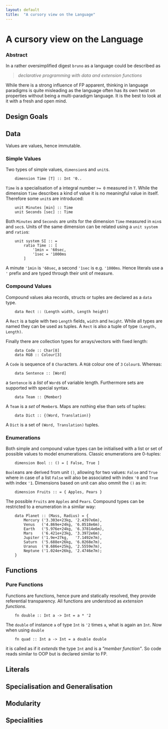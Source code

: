 ```yaml
---
layout: default
title:  "A cursory view on the Language"
---
```


# A cursory view on the Language

### Abstract
In a rather oversimplified digest `bruno` as a language could be described as 

> _declarative programming with data and extension functions_

While there is a strong influence of FP apparent, thinking in language paradigms
is quite misleading as the language often has its own twist on properties without 
being a multi-paradigm language. It is the best to look at it with a fresh and 
open mind.

## Design Goals

## Data
Values are values, hence immutable.

### Simple Values
Two types of simple values, `dimension`s and `unit`s. 

		dimension Time [T] :: Int '0..

`Time` is a specialisation of a integral number `>= 0` measured in `T`. While the
dimension `Time` describes a kind of value it is no meaningful value in itself.
Therefore some `unit`s are introduced:

		unit Minutes [min] :: Time
		unit Seconds [sec] :: Time

Both `Minutes` and `Seconds` are units for the dimension `Time` measured in `min`s
and `sec`s. Units of the same dimension can be related using a `unit system` and
`ratio`s:

		unit system SI :: =
			ratio Time :: [
				'1min = '60sec,
				'1sec = '1000ms 
			]

A minute `'1min` is `'60sec`, a second `'1sec` is e.g. `'1000ms`. Hence literals
use a `'` prefix and are typed through their unit of measure.

### Compound Values
Compound values aka records, structs or tuples are declared as a `data` type.

		data Rect :: (Length width, Length height)

A `Rect` is a tuple with two `Length` fields, `width` and `height`. While all 
types are named they can be used as tuples. A `Rect` is also a tuple of type 
`(Length, Length)`.

Finally there are collection types for arrays/vectors with fixed length:

		data Code :: Char[8]
		data RGB :: Colour[3]

A `Code` is sequence of `8` `Char`acters. A `RGB` colour one of `3` `Colour`s.
Whereas:

		data Sentence :: [Word]

a `Sentence` is a _list_ of `Word`s of variable length. Furthermore sets are
supported with special syntax.

		data Team :: {Member}

A `Team` is a _set_ of `Member`s. Maps are nothing else than sets of tuples:

		data Dict :: {(Word, Translation)}

A `Dict` is a set of `(Word, Translation)` tuples.

### Enumerations
Both simple and compound value types can be initialised with a list or set of
possible values to model enumerations. Classic enumerations are 0-tuples:

		dimension Bool :: () = [ False, True ]

`Bool`eans are derived from unit `()`, allowing for two values: `False` and `True`
where in case of a list `False` will also be associated with index `'0` and
`True` with index `'1`. Dimensions based on unit can also ommit the `()` as in:

		dimension Fruits :: = { Apples, Pears }

The possible `Fruits` are `Apples` and `Pears`. Compound types can be restricted 
to a enumeration in a similar way:

		data Planet :: (Mass, Radius) = { 
			Mercury ('3.303e+23kg, '2.4397e6m),
			Venus   ('4.869e+24kg, '6.0518e6m),
			Earth   ('5.976e+24kg, '6.37814e6m),
			Mars    ('6.421e+23kg, '3.3972e6m),
			Jupiter ('1.9e+27kg,   '7.1492e7m),
			Saturn  ('5.688e+26kg, '6.0268e7m),
			Uranus  ('8.686e+25kg, '2.5559e7m),
			Neptune ('1.024e+26kg, '2.4746e7m);
		}


## Functions

### Pure Functions
Functions are functions, hence pure and statically resolved, they provide
referential transparency. All functions are understood as _extension functions_.

		fn double :: Int a -> Int = a * '2

The `double` of instance `a` of type `Int` is `'2` times `a`, what is again an 
`Int`. Now when using `double`

		fn quad :: Int a -> Int = a double double

it is called as if it _extends_ the type `Int` and is a _"member function"_.
So code reads similar to OOP but is declared similar to FP. 

## Literals

## Specialisation and Generalisation


## Modularity

## Specialities 


